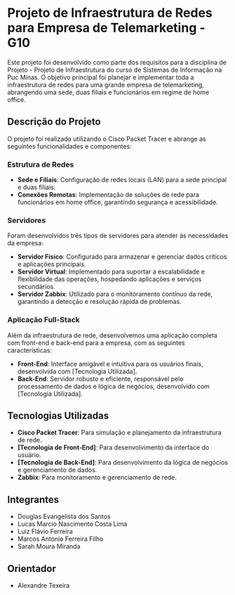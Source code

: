 # Projeto de Infraestrutura de Redes para Empresa de Telemarketing - G10

Este projeto foi desenvolvido como parte dos requisitos para a disciplina de Projeto - Projeto de Infraestrutura do curso de Sistemas de Informação na Puc Minas. O objetivo principal foi planejar e implementar toda a infraestrutura de redes para uma grande empresa de telemarketing, abrangendo uma sede, duas filiais e funcionários em regime de home office.

## Descrição do Projeto

O projeto foi realizado utilizando o Cisco Packet Tracer e abrange as seguintes funcionalidades e componentes:

### Estrutura de Redes

- **Sede e Filiais**: Configuração de redes locais (LAN) para a sede principal e duas filiais.
- **Conexões Remotas**: Implementação de soluções de rede para funcionários em home office, garantindo segurança e acessibilidade.

### Servidores

Foram desenvolvidos três tipos de servidores para atender às necessidades da empresa:

- **Servidor Físico**: Configurado para armazenar e gerenciar dados críticos e aplicações principais.
- **Servidor Virtual**: Implementado para suportar a escalabilidade e flexibilidade das operações, hospedando aplicações e serviços secundários.
- **Servidor Zabbix**: Utilizado para o monitoramento contínuo da rede, garantindo a detecção e resolução rápida de problemas.

### Aplicação Full-Stack

Além da infraestrutura de rede, desenvolvemos uma aplicação completa com front-end e back-end para a empresa, com as seguintes características:

- **Front-End**: Interface amigável e intuitiva para os usuários finais, desenvolvida com [Tecnologia Utilizada].
- **Back-End**: Servidor robusto e eficiente, responsável pelo processamento de dados e lógica de negócios, desenvolvido com [Tecnologia Utilizada].

## Tecnologias Utilizadas

- **Cisco Packet Tracer**: Para simulação e planejamento da infraestrutura de rede.
- **[Tecnologia de Front-End]**: Para desenvolvimento da interface do usuário.
- **[Tecnologia de Back-End]**: Para desenvolvimento da lógica de negócios e gerenciamento de dados.
- **Zabbix**: Para monitoramento e gerenciamento de rede.

## Integrantes

* Douglas Evangelista dos Santos
* Lucas Marcio Nascimento Costa Lima
* Luiz Flávio Ferreira
* Marcos Antonio Ferreira Filho
* Sarah Moura Miranda

## Orientador

* Alexandre Texeira


